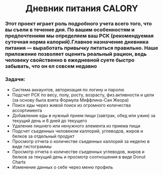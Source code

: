 <h1 align = "Center"> Дневник питания CALORY</h1>
<h3 align = "Left"> Этот проект играет роль подробного учета всего того, что вы съели в течение дня. По вашим особенностям и предпочтениям мы определяем ваш РСК (рекомендуемая суточная норма калорий).Главное назначение дневника питания — выработать привычку питаться правильно. Наше приложение позволяет оценить реальный рацион, ведь человеку свойственно в ежедневной суете быстро забывать, что он ел совсем недавно </h3>
<h3 align = "Left"> Задачи: </h3>
<ul> 
  <li>Система аккаунтов, авторизация по логину и паролю</li> 
  <li>Подсчет РСК по весу, полу, росту, возрасту, физ.активности и цели (за основу была взята Формула Миффлина-Сан Жеора)</li>
  <li>Поиск еды через живой поиск из огромного количества ассортимента</li>
  <li>Добавление еды в нужный прием пищи (завтрак, обед или ужин) за текущий день и 6 дней до текущего</li>
  <li>Удаление лишнего или ненужного элемента из приема пищи</li>
  <li>Подсчет съеденных человеком каллорий, углеводов, жиров и белков за отдельный продукт</li>
  <li>Просмотр отчета о количестве съеденных каллорий за неделю в виде гистограммы</li>
  <li>Просмотр отчета о количестве съеденных углеводов, жиров и белков за текущий день и просмотр соотношения в виде Donut Charts</li>
  <li>Изменение данных о себе через меню профиль</li>
</ul>
